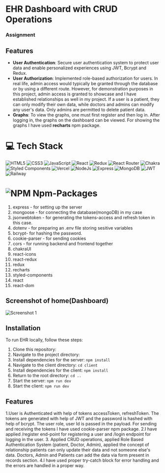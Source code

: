 
# EHR Dashboard with CRUD Operations

### Assignment

## Features

- **User Authentication**: Secure user authentication system to protect user data and enable personalized experiences using JWT, Bcrypt and Redux.
- **User Authorization**: Implemented role-based authorization for users. In real life, admin access would typically be granted through the database or by using a different route. However, for demonstration purposes in this project, admin access is granted to showcase and I have established relationships as well in my project. If a user is a patient, they can only modify their own data, while doctors and admins can modify any user's data. Only admins are permitted to delete patient data.
- **Graphs**: To view the graphs, one must first register and then log in. After logging in, the graphs on the dashboard can be viewed. For showing the graphs I have used **recharts** npm package.


# 💻 Tech Stack
![HTML5](https://img.shields.io/badge/html5-%23E34F26.svg?style=for-the-badge&logo=html5&logoColor=white) 
![CSS3](https://img.shields.io/badge/css3-%231572B6.svg?style=for-the-badge&logo=css3&logoColor=white) 
![JavaScript](https://img.shields.io/badge/javascript-%23323330.svg?style=for-the-badge&logo=javascript&logoColor=%23F7DF1E) 
![React](https://img.shields.io/badge/react-%2320232a.svg?style=for-the-badge&logo=react&logoColor=%2361DAFB) 
![Redux](https://img.shields.io/badge/Redux-593D88?style=for-the-badge&logo=redux&logoColor=white) 
![React Router](https://img.shields.io/badge/React_Router-CA4245?style=for-the-badge&logo=react-router&logoColor=white) 
![Chakra](https://img.shields.io/badge/chakra-%234ED1C5.svg?style=for-the-badge&logo=chakraui&logoColor=white) 
![Styled Components](https://img.shields.io/badge/styled--components-DB7093?style=for-the-badge&logo=styled-components&logoColor=white) 
![Vercel](https://img.shields.io/badge/Vercel-000000?style=for-the-badge&logo=vercel&logoColor=white) 
![NodeJs](https://img.shields.io/badge/Node%20js-339933?style=for-the-badge&logo=nodedotjs&logoColor=white)
![Express](https://img.shields.io/badge/Express%20js-000000?style=for-the-badge&logo=express&logoColor=white)
![MongoDB](https://img.shields.io/badge/MongoDB-4EA94B?style=for-the-badge&logo=mongodb&logoColor=white)
![JWT](https://img.shields.io/badge/JWT-000000?style=for-the-badge&logo=JSON%20web%20tokens&logoColor=white)
![Railway](https://img.shields.io/badge/Railway-131415?style=for-the-badge&logo=railway&logoColor=white)

# ![NPM](https://img.shields.io/badge/npm-CB3837?style=for-the-badge&logo=npm&logoColor=white) Npm-Packages
1) express - for setting up the server
2) mongoose - for connecting the database(mongoDB) in my case
3) jsonwebtoken - for generating the tokens-access and refresh token in this case.
4) dotenv - for preparing an .env file storing sesitive variables
5) bcrypt- for hashing the password.
6) cookie-parser - for sending cookies
7) cors - for running backend and frontend together
8) chakraUI
9) react-icons
10) react-redux
11) redux
12) recharts
13) styled-components
14) react
15) react-dom

## Screenshot of home(Dashboard)

![Screenshot 1](<https://i.ibb.co/Q8M3G99/screencapture-ehr-shivandrus-projects-vercel-app-2024-02-23-12-13-01.png>)

## Installation

To run EHR locally, follow these steps:

1. Clone this repository:
2. Navigate to the project directory:
3. Install dependencies for the server: `npm install`
4. Navigate to the client directory: `cd client`
5. Install dependencies for the client: `npm install`
6. Return to the root directory: `cd ..`
7. Start the server: `npm run dev`
8. Start the client: `npm run dev`

## Features
1.User is Authenticated with help of tokens accessToken, refreshToken. The tokens are generated with help of JWT and the password is hashed with help of bcrypt. The user role, user Id is passed in the payload. For sending and receiving the tokens I have used cookie-parser npm package.
2.I have applied /register end-point for registering a user and /login endpoint for logging in the user.
3. Applied CRUD operations, applied Role Based Authentication System (patient, Doctor, Admin), applied the concept of relationship patients can only update their data and not someone else's data. Doctors, Admin and Patients can add the data via form present in records section.
4.I have used proper try-catch block for error handling and the errors are handled in a proper way.
